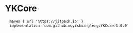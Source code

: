 # YKCore

     
      maven { url 'https://jitpack.io' }
      implementation 'com.github.muyishuangfeng:YKCore:1.0.0'
